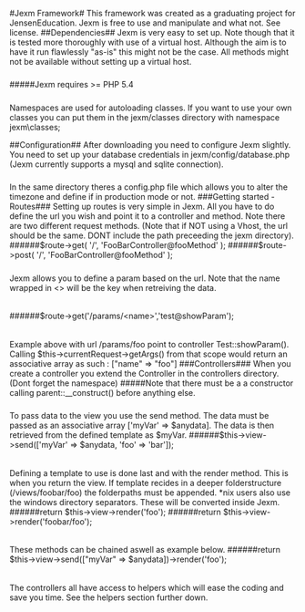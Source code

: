 #Jexm Framework#
This framework was created as a graduating project for JensenEducation. Jexm is free to use and manipulate and what not. See license.
##Dependencies##
Jexm is very easy to set up. Note though that it is tested more thoroughly 
with use of a virtual host. Although the aim is to have it run flawlessly "as-is" this might not be the case. All methods might not be available without setting up a virtual host.
#####
#####Jexm requires >= PHP 5.4
#####
Namespaces are used for autoloading classes. If you want to use your own classes you can put them in the jexm/classes directory with namespace jexm\classes;

##Configuration##
After downloading you need to configure Jexm slightly. You need to set up your database credentials in jexm/config/database.php (Jexm currently supports a mysql and sqlite connection).
#####
In the same directory theres a config.php file which allows you to alter the timezone and define if in production mode or not.
###Getting started - Routes###
Setting up routes is very simple in Jexm. All you have to do define the url you wish and point it to a controller and method. Note there are two different request methods.
(Note that if NOT using a Vhost, the url should be the same. DONT include the path preceeding the jexm directory).
######$route->get( '/', 'FooBarController@fooMethod' );
######$route->post( '/', 'FooBarController@fooMethod' );
#####
Jexm allows you to define a param based on the url. Note that the name wrapped in <> will be the key when retreiving the data. 
######
######$route->get('/params/\<name\>','test@showParam');
######
Example above with url /params/foo point to controller Test::showParam(). Calling $this->currentRequest->getArgs() from that scope would return an associative array as such : ["name" => "foo"]
###Controllers###
When you create a controller you extend the Controller in the controllers directory. (Dont forget the namespace)
#####Note that there must be a a constructor calling parent::__construct() before anything else.
#####
To pass data to the view you use the send method. The data must be passed as an associative array ['myVar' => $anydata]. The data is then retrieved from the defined template as $myVar.
######$this->view->send(['myVar' => $anydata, 'foo' => 'bar']);
######
Defining a template to use is done last and with the render method. This is when you return the view. If template recides in a deeper folderstructure (/views/foobar/foo) the folderpaths
must be appended. *nix users also use the windows directory separators. These will be converted inside Jexm.
######return $this->view->render('foo');
######return $this->view->render('foobar/foo');
######
These methods can be chained aswell as example below.
######return $this->view->send(["myVar" => $anydata])->render('foo');
######
The controllers all have access to helpers which will ease the coding and save you time. See the helpers section further down.